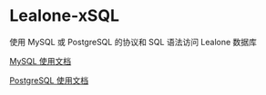 # Lealone-xSQL

使用 MySQL 或 PostgreSQL 的协议和 SQL 语法访问 Lealone 数据库

[MySQL 使用文档](https://github.com/lealone/Lealone-xSQL/tree/main/lealone-mysql)

[PostgreSQL 使用文档](https://github.com/lealone/Lealone-xSQL/tree/main/lealone-postgresql)
